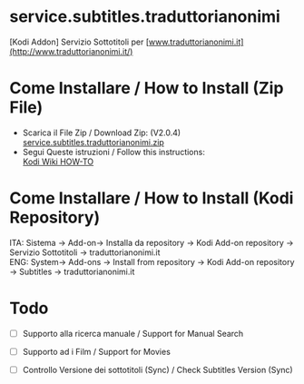 # service.subtitles.traduttorianonimi
[Kodi Addon] Servizio Sottotitoli per [www.traduttorianonimi.it](http://www.traduttorianonimi.it/)

# Come Installare / How to Install (Zip File)
- Scarica il File Zip / Download Zip: (V2.0.4)<br /> [service.subtitles.traduttorianonimi.zip](https://github.com/ShellAddicted/service.subtitles.traduttorianonimi/files/277502/service.subtitles.traduttorianonimi.zip)
- Segui Queste istruzioni / Follow this instructions:<br />
[Kodi Wiki HOW-TO](http://kodi.wiki/view/HOW-TO:Install_add-ons_from_zip_files)

# Come Installare / How to Install (Kodi Repository) 
ITA: Sistema -> Add-on-> Installa da repository  -> Kodi Add-on repository -> Servizio Sottotitoli -> traduttorianonimi.it<br>
ENG: System-> Add-ons -> Install from repository -> Kodi Add-on repository -> Subtitles -> traduttorianonimi.it<br>

# Todo
- [ ] Supporto alla ricerca manuale / Support for Manual Search
- [ ] Supporto ad i Film / Support for Movies
- [ ] Controllo Versione dei sottotitoli (Sync) / Check Subtitles Version (Sync)



